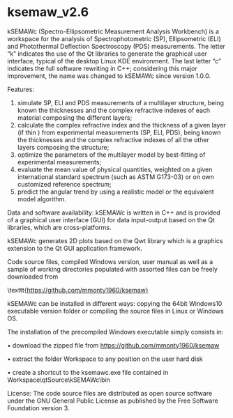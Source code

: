 # ksemaw_v2.6
kSEMAWc (Spectro-Ellipsometric Measurement Analysis Workbench) is a workspace for the analysis of Spectrophotometric (SP), Ellipsometric (ELI) and Photothermal Deflection Spectroscopy (PDS) measurements. The letter “k” indicates the use of the Qt libraries to generate the graphical user interface, typical of the desktop Linux KDE environment. The last letter “c” indicates the full software rewriting in C++;  considering this major improvement, the name was changed to kSEMAWc since version 1.0.0.

Features: 
1) simulate SP, ELI and PDS measurements of a multilayer structure, being known the
thicknesses and the complex refractive indexes of each material composing the different
layers;
2) calculate the complex refractive index and the thickness of a given layer (if thin ) from
experimental measurements (SP, ELI, PDS), being known the thicknesses and the complex
refractive indexes of all the other layers composing the structure;
3) optimize the parameters of the multilayer model by best-fitting of experimental measurements;
4) evaluate the mean value of physical quantities, weighted on a given international standard
spectrum (such as ASTM G173-03) or on own customized reference spectrum;
5) predict the angular trend by using a realistic model or the equivalent model algorithm.

Data and software availability:
kSEMAWc is written in C++ and is provided of a graphical user interface (GUI) for data input-output based on the Qt libraries, which are cross-platforms.

kSEMAWc generates 2D plots based on the Qwt library which is a graphics extension to the Qt GUI application framework.

Code source files, compiled Windows version, user manual as well as a sample of working directories populated with assorted files can be freely downloaded from

\texttt{https://github.com/mmonty1960/ksemaw}

kSEMAWc can be installed in different ways:  copying the 64bit Windows10 executable version folder or compiling the source files in Linux or Windows OS.

The installation of the precompiled Windows executable simply consists in:

• download the zipped file from https://github.com/mmonty1960/ksemaw

• extract the folder Workspace to any position on the user hard disk

• create a shortcut to the ksemawc.exe file contained in Workspace\qtSource\kSEMAWc\bin

License:
The code source files are distributed as open source software under the GNU General Public
License as published by the Free Software Foundation version 3.
